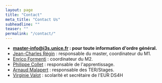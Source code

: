 ```yaml
---
layout: page
title: "Contact"
meta_title: "Contact Us"
subheadline: ""
teaser: ""
permalink: "/contact/"
---
```



- **[master-info@i3s.unice.fr](mailto:master-info@i3s.unice.fr) : pour toute information d'ordre général.**
- [Jean-Charles Régin](mailto:jcregin@gmail.com) : responsable du master, coordinateur du M1.
- [Enrico Formenti](mailto:enrico.formenti@univ-cotedazur.fr) : coordinateur du M2.
- [Philippe Collet](mailto:philippe.collet@univ-cotedazur.fr) : responsable de l'apprentissage.
- [Arnaud Malapert](mailto:arnaud.malapert@univ-cotedazur.fr) : responsable des TER/Stages.
- [Virginie Valot](mailto:valot@i3s.unice.fr) :  scolarité et secrétaire de l'EUR DS4H

